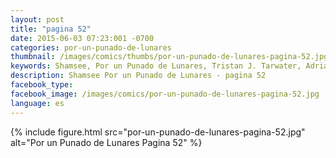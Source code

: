 ```yaml
---
layout: post
title: "pagina 52"
date: 2015-06-03 07:23:001 -0700
categories: por-un-punado-de-lunares
thumbnail: /images/comics/thumbs/por-un-punado-de-lunares-pagina-52.jpg
keywords: Shamsee, Por un Punado de Lunares, Tristan J. Tarwater, Adrian Ricker
description: Shamsee Por un Punado de Lunares - pagina 52
facebook_type: 
facebook_image: /images/comics/por-un-punado-de-lunares-pagina-52.jpg
language: es
---
```

{% include figure.html src="por-un-punado-de-lunares-pagina-52.jpg" alt="Por un Punado de Lunares Pagina 52" %}